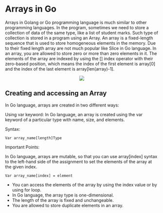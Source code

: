 #  Arrays in Go

Arrays in Golang or Go programming language is much similar to other programming languages. In the program, sometimes we need to store a collection of data of the same type, like a list of student marks. Such type of collection is stored in a program using an Array. An array is a fixed-length sequence that is used to store homogeneous elements in the memory. Due to their fixed length array are not much popular like Slice in Go language. In an array, you are allowed to store zero or more than zero elements in it. The elements of the array are indexed by using the [] index operator with their zero-based position, which means the index of the first element is array[0] and the index of the last element is array[len(array)-1]. 

<p align = "center">
<img src = "https://user-images.githubusercontent.com/101946115/211153393-d3fa4d71-c431-4d21-89fa-0fe39cec9f87.png" />
  </p>
  
## Creating and accessing an Array

In Go language, arrays are created in two different ways:

Using var keyword: In Go language, an array is created using the var keyword of a particular type with name, size, and elements. 

Syntax:

```
Var array_name[length]Type
```

Important Points:

In Go language, arrays are mutable, so that you can use array[index] syntax to the left-hand side of the assignment to set the elements of the array at the given index.

```
Var array_name[index] = element
```

- You can access the elements of the array by using the index value or by using for loop.
- In Go language, the array type is one-dimensional.
- The length of the array is fixed and unchangeable.
- You are allowed to store duplicate elements in an array.


